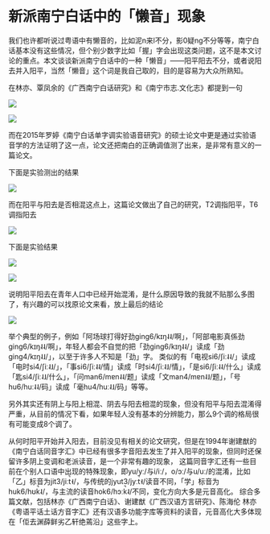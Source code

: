 # 新派南宁白话中的「懒音」现象

我们也许都听说过粤语中有懒音的，比如泥n来l不分，影0疑ng不分等等，南宁白话基本没有这些情况，但个别少数字比如「握」字会出现这类问题，这不是本文讨论的重点。本文谈谈新派南宁白话中的一种「懒音」——阳平阳去不分，或者说阳去并入阳平，当然「懒音」这个词是我自己取的，目的是容易为大众所熟知。

在林亦、覃凤余的《广西南宁白话研究》和《南宁市志.文化志》都提到一句

![](http://wx3.sinaimg.cn/large/69144085gy1fxg08m2608j20k0021gmf.jpg)

![](http://wx1.sinaimg.cn/large/69144085gy1fxg08mex97j20k001kgm4.jpg)

而在2015年罗婷《南宁白话单字调实验语音研究》的硕士论文中更是通过实验语音学的方法证明了这一点，论文还把南白的正确调值测了出来，是非常有意义的一篇论文。

下面是实验测出的结果

![](http://wx1.sinaimg.cn/large/69144085gy1fxg08mtnvoj20k00cd782.jpg)

而在阳平与阳去是否相混这点上，这篇论文做出了自己的研究，T2调指阳平，T6调指阳去

![](http://wx4.sinaimg.cn/large/69144085gy1fxg08nd5n0j20jo0b8gqx.jpg)

下面是实验结果

![](http://wx1.sinaimg.cn/large/69144085gy1fxg08nt6h0j20k00e4q6p.jpg)

![](http://wx1.sinaimg.cn/large/69144085gy1fxg08o57lvj20j208q0w6.jpg)

说明阳平阳去在青年人口中已经开始混淆，是什么原因导致的我就不贴那么多图了，有兴趣的可以找原论文来看，放上最后的结论

![](http://wx4.sinaimg.cn/large/69144085gy1fxg08pq3ygj20ir046abt.jpg)

举个典型的例子，例如「阿场球打得好劲ging6/kɪŋ˨˨/啊」，「阿部电影真係劲ging6/kɪŋ˨˨/啊」，年轻人都会不自觉的把「劲ging6/kɪŋ˨˨/」读成「劲ging4/kɪŋ˨˩/」，以至于许多人不知是「劲」字。
类似的有「电视si6/ʃiː˨˨/」读成「电时si4/ʃiː˨˩/」，「事si6/ʃiː˨˨/情」读成「时si4/ʃiː˨˩/情」，「是si6/ʃiː˨˨/什么」读成「匙si4/ʃiː˨˩/什么」，「问man6/mɐn˨˨/题」读成「文man4/mɐn˨˩/题」，「号hu6/huː˨˨/码」读成「毫hu4/huː˨˩/码」等等。

另外其实还有阴上与阳上相混、阴去与阳去相混的现象，但没有阳平与阳去混淆得严重，从目前的情况下看，如果年轻人没有基本的分辨能力，那么9个调的格局很有可能变成8个调了。

从何时阳平开始并入阳去，目前没见有相关的论文研究，但是在1994年谢建猷的《南宁白话同音字汇》中已经有很多字音阳去发生了并入阳平的现象，但同时还保留许多阴上变调和老派读音，是一个非常有趣的现象，
这篇同音字汇还有一些目前在个别人口语中出现的特殊现象，即yu/yː/与i/iː/，o/ɔː/与u/uː/的混淆，比如「乙」标音为jit3/jiːt̚˧/，与传统的jyut3/jyːt̚˧/读音不同，「学」标音为huk6/hʊk̚˨/，与主流的读音hok6/hɔːk̚˨/不同，变化方向大多是元音高化。
综合多篇文献，包括林亦《广西南宁白话》、谢建猷《广西汉语方言研究》、陈海伦 林亦《粤语平话土话方音字汇》还有汉语多功能字库等资料的读音，元音高化大多体现在「佢去渊薛鲜劣乙轩绝蔫沿」这些字上。